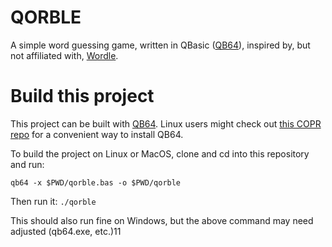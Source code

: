 QORBLE
======

A simple word guessing game, written in QBasic ([QB64](https://qb64.org/)), inspired by, but not affiliated with, [Wordle](https://www.powerlanguage.co.uk/wordle/).  

# Build this project

This project can be built with [QB64](https://qb64.org).  Linux users might check out [this COPR repo](https://copr.fedorainfracloud.org/coprs/vwbusguy/qb64/) for a convenient way to install QB64.

To build the project on Linux or MacOS, clone and cd into this repository and run:

`qb64 -x $PWD/qorble.bas -o $PWD/qorble`

Then run it:  `./qorble`

This should also run fine on Windows, but the above command may need adjusted (qb64.exe, etc.)11
